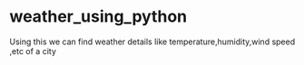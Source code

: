 # weather_using_python
Using this we can find weather details like temperature,humidity,wind speed ,etc of a city 
